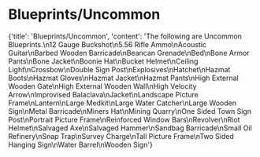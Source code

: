 
# Blueprints/Uncommon

{'title': 'Blueprints/Uncommon', 'content': 'The following are Uncommon Blueprints.\n12 Gauge Buckshot\n5.56 Rifle Ammo\nAcoustic Guitar\nBarbed Wooden Barricade\nBeancan Grenade\nBed\nBone Armor Pants\nBone Jacket\nBoonie Hat\nBucket Helmet\nCeiling Light\nCrossbow\nDouble Sign Post\nExplosives\nHatchet\nHazmat Boots\nHazmat Gloves\nHazmat Jacket\nHazmat Pants\nHigh External Wooden Gate\nHigh External Wooden Wall\nHigh Velocity Arrow\nImprovised Balaclava\nJacket\nLandscape Picture Frame\nLantern\nLarge Medkit\nLarge Water Catcher\nLarge Wooden Sign\nMetal Barricade\nMiners Hat\nMining Quarry\nOne Sided Town Sign Post\nPortrait Picture Frame\nReinforced Window Bars\nRevolver\nRiot Helmet\nSalvaged Axe\nSalvaged Hammer\nSandbag Barricade\nSmall Oil Refinery\nSnap Trap\nSurvey Charge\nTall Picture Frame\nTwo Sided Hanging Sign\nWater Barrel\nWooden Sign'}
